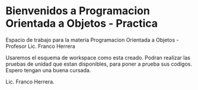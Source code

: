 # Bienvenidos a Programacion Orientada a Objetos - Practica
Espacio de trabajo para la materia Programacion Orientada a Objetos - Profesor Lic. Franco Herrera

Usaremos el esquema de workspace como esta creado.
Podran realizar las pruebas de unidad que estan disponibles, para poner a prueba sus codigos.
Espero tengan una buena cursada.

Lic. Franco Herrera.
